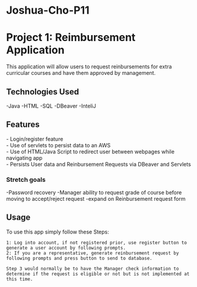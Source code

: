 # Joshua-Cho-P11
<h1>Project 1: Reimbursement Application </h1>
This application will allow users to request reinbursements for extra curricular courses and have them approved by management.

<h2> Technologies Used </h2>
  -Java
  -HTML
  -SQL
  -DBeaver
  -InteliJ
  
<h2> Features </h2>
    - Login/register feature <br/>
    - Use of servlets to persist data to an AWS<br/>
    - Use of HTML/Java Script to redirect user between webpages while navigating app<br/>
    - Persists User data and Reinbursement Requests via DBeaver and Servlets
    
 <h3> Stretch goals </h3>
    -Password recovery
    -Manager ability to request grade of course before moving to accept/reject request
    -expand on Reinbursement request form
    
   <h2> Usage </h2>
    To use this app simply follow these Steps:
    
    1: Log into account, if not registered prior, use register button to generate a user account by following prompts.
    2: If you are a representative, generate reinbursement request by following prompts and press button to send to database.
    
    Step 3 would normally be to have the Manager check information to determine if the request is eligible or not but is not implemented at this time.

